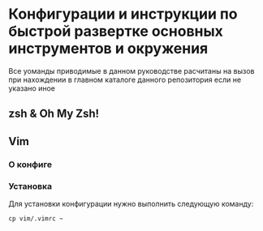 # Конфигурации и инструкции по быстрой развертке основных инструментов и окружения
Все уоманды приводимые в данном руководстве расчитаны на вызов при нахождении в главном каталоге данного репозитория если не указано иное

## zsh & Oh My Zsh!

## Vim
### О конфиге

### Установка
Для установки конфигурации нужно выполнить следующую команду:
```
cp vim/.vimrc ~
```




